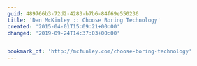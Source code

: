```yaml
---
guid: 489766b3-72d2-4283-b7b6-84f69e550236
title: 'Dan McKinley :: Choose Boring Technology'
created: '2015-04-01T15:09:21+00:00'
changed: '2019-09-24T14:37:03+00:00'


bookmark_of: 'http://mcfunley.com/choose-boring-technology'
---
```




